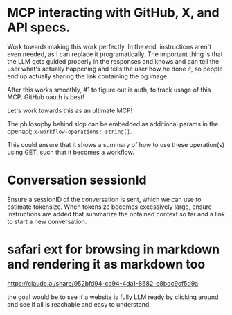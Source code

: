 # MCP interacting with GitHub, X, and API specs.

Work towards making this work perfectly. In the end, instructions aren't even needed, as I can replace it programatically. The important thing is that the LLM gets guided properly in the responses and knows and can tell the user what's actually happening and tells the user how he done it, so people end up actually sharing the link containing the og:image.

After this works smoothly, #1 to figure out is auth, to track usage of this MCP. GitHub oauth is best!

Let's work towards this as an ultimate MCP!

The philosophy behind slop can be embedded as additional params in the openapi; `x-workflow-operations: string[]`.

This could ensure that it shows a summary of how to use these operation(s) using GET, such that it becomes a workflow.

# Conversation sessionId

Ensure a sessionID of the conversation is sent, which we can use to estimate tokensize. When tokensize becomes excessively large, ensure instructions are added that summarize the obtained context so far and a link to start a new conversation.

# safari ext for browsing in markdown and rendering it as markdown too

https://claude.ai/share/952bfd94-ca94-4da1-8682-e8bdc9cf5d9a

the goal would be to see if a website is fully LLM ready by clicking around and see if all is reachable and easy to understand.
